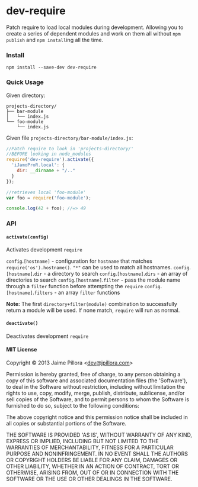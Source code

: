 dev-require
===========

Patch require to load local modules during development.
Allowing you to create a series of dependent modules and work on them
all without `npm publish` and `npm install`ing all the time. 

### Install

```
npm install --save-dev dev-require
```

### Quick Usage

Given directory:
```
projects-directory/
├── bar-module
│   └── index.js
└── foo-module
    └── index.js
```

Given file `projects-directory/bar-module/index.js`:

``` js
//Patch require to look in 'projects-directory/'
//BEFORE looking in node_modules
require('dev-require').activate({
  'iJamoProR.local': {
    dir: __dirname + "/.."
  }
});

//retrieves local 'foo-module'
var foo = require('foo-module');

console.log(42 + foo); //=> 49
```

### API

#### `activate(config)`

Activates development `require`

`config`.`[hostname]` - configuration for `hostname` that matches `require('os').hostname()`. `"*"` can be used to match all hostnames.
`config`.`[hostname]`.`dir` - a directory to search
`config`.`[hostname]`.`dirs` - an array of directories to search
`config`.`[hostname]`.`filter` - pass the module name through a `filter` function before attempting the `require`
`config`.`[hostname]`.`filters` - an array `filter` functions

**Note:** The first `directory+filter(module)` combination to successfully return a module will be used. If none match, `require` will run as normal.

#### `deactivate()`

Deactivates development `require`

#### MIT License

Copyright © 2013 Jaime Pillora &lt;dev@jpillora.com&gt;

Permission is hereby granted, free of charge, to any person obtaining
a copy of this software and associated documentation files (the
'Software'), to deal in the Software without restriction, including
without limitation the rights to use, copy, modify, merge, publish,
distribute, sublicense, and/or sell copies of the Software, and to
permit persons to whom the Software is furnished to do so, subject to
the following conditions:

The above copyright notice and this permission notice shall be
included in all copies or substantial portions of the Software.

THE SOFTWARE IS PROVIDED 'AS IS', WITHOUT WARRANTY OF ANY KIND,
EXPRESS OR IMPLIED, INCLUDING BUT NOT LIMITED TO THE WARRANTIES OF
MERCHANTABILITY, FITNESS FOR A PARTICULAR PURPOSE AND NONINFRINGEMENT.
IN NO EVENT SHALL THE AUTHORS OR COPYRIGHT HOLDERS BE LIABLE FOR ANY
CLAIM, DAMAGES OR OTHER LIABILITY, WHETHER IN AN ACTION OF CONTRACT,
TORT OR OTHERWISE, ARISING FROM, OUT OF OR IN CONNECTION WITH THE
SOFTWARE OR THE USE OR OTHER DEALINGS IN THE SOFTWARE.



